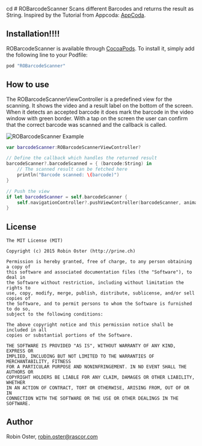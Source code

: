 cd # ROBarcodeScanner
Scans different Barcodes and returns the result as String. Inspired by the Tutorial from Appcoda: [AppCoda](http://www.appcoda.com/qr-code-reader-swift/).

## Installation!!!!

ROBarcodeScanner is available through [CocoaPods](http://cocoapods.org). To install
it, simply add the following line to your Podfile:

```ruby
pod "ROBarcodeScanner"
```

## How to use

The ROBarcodeScannerViewController is a predefined view for the scanning. It shows the video and a result label on the bottom of the screen. When it detects an accepted barcode it does mark the barcode in the video window with green border. With a tap on the screen the user can confirm that the correct barcode was scanned and the callback is called.

![ROBarcodeScanner Example](https://raw.githubusercontent.com/prine/ROBarcodeScanner/master/Screenshot.png)

```swift
var barcodeScanner:ROBarcodeScannerViewController?

// Define the callback which handles the returned result
barcodeScanner?.barcodeScanned = { (barcode:String) in
    // The scanned result can be fetched here
    println("Barcode scanned: \(barcode)")
}

// Push the view
if let barcodeScanner = self.barcodeScanner {
    self.navigationController?.pushViewController(barcodeScanner, animated: true)
}

```

## License

```
The MIT License (MIT)

Copyright (c) 2015 Robin Oster (http://prine.ch)

Permission is hereby granted, free of charge, to any person obtaining a copy of
this software and associated documentation files (the "Software"), to deal in
the Software without restriction, including without limitation the rights to
use, copy, modify, merge, publish, distribute, sublicense, and/or sell copies of
the Software, and to permit persons to whom the Software is furnished to do so,
subject to the following conditions:

The above copyright notice and this permission notice shall be included in all
copies or substantial portions of the Software.

THE SOFTWARE IS PROVIDED "AS IS", WITHOUT WARRANTY OF ANY KIND, EXPRESS OR
IMPLIED, INCLUDING BUT NOT LIMITED TO THE WARRANTIES OF MERCHANTABILITY, FITNESS
FOR A PARTICULAR PURPOSE AND NONINFRINGEMENT. IN NO EVENT SHALL THE AUTHORS OR
COPYRIGHT HOLDERS BE LIABLE FOR ANY CLAIM, DAMAGES OR OTHER LIABILITY, WHETHER
IN AN ACTION OF CONTRACT, TORT OR OTHERWISE, ARISING FROM, OUT OF OR IN
CONNECTION WITH THE SOFTWARE OR THE USE OR OTHER DEALINGS IN THE SOFTWARE.
```

## Author

Robin Oster, robin.oster@rascor.com
